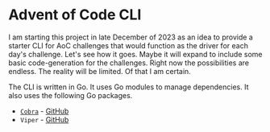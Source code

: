 # Advent of Code CLI

I am starting this project in late December of 2023 as an idea to provide a starter CLI for AoC challenges that would function as the driver for each day's challenge. Let's see how it goes. Maybe it will expand to include some basic code-generation for the challenges. Right now the possibilities are endless. The reality will be limited. Of that I am certain.

The CLI is written in Go. It uses Go modules to manage dependencies. It also uses the following Go packages.
- [`Cobra`](https://cobra.dev/) - [GitHub](https:/github.com/spf13/cobra)
- `Viper` - [GitHub](https://github.com/spf13/viper)
